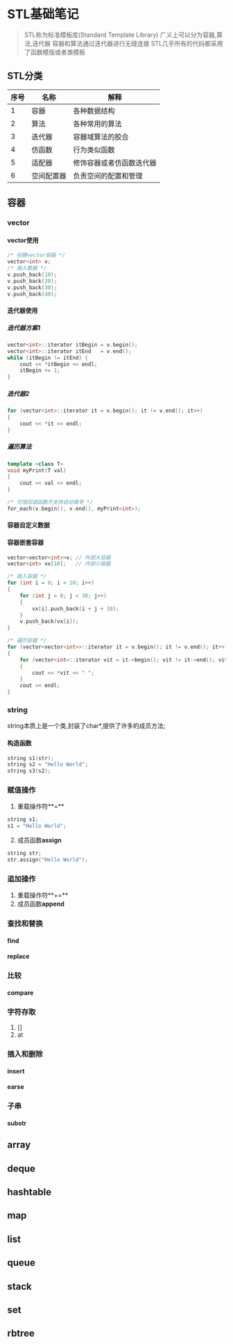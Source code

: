 # STL基础笔记


> STL称为标准模板库(Standard Template Library)
> 广义上可以分为容器,算法,迭代器
> 容器和算法通过迭代器进行无缝连接
> STL几乎所有的代码都采用了函数模版或者类模板

## STL分类

| 序号 | 名称       | 解释                     |
| ---- | ---------- | ------------------------ |
| 1    | 容器       | 各种数据结构             |
| 2    | 算法       | 各种常用的算法           |
| 3    | 迭代器     | 容器域算法的胶合         |
| 4    | 仿函数     | 行为类似函数             |
| 5    | 适配器     | 修饰容器或者仿函数迭代器 |
| 6    | 空间配置器 | 负责空间的配置和管理     |

## 容器

### vector

#### vector使用

```c++
/* 创建vector容器 */
vector<int> v;
/* 插入数据 */
v.push_back(10);
v.push_back(20);
v.push_back(30);
v.push_back(40);
```
#### 迭代器使用
##### 迭代器方案1
```c++
vector<int>::iterator itBegin = v.begin();
vector<int>::iterator itEnd   = v.end();
while (itBegin != itEnd) {
	cout << *itBegin << endl;
	itBegin += 1;
}
```

##### 迭代器2
```c++
for (vector<int>::iterator it = v.begin(); it != v.end(); it++)
{
	cout << *it << endl;
}
```

##### 遍历算法

```c++
template <class T>
void myPrint(T val)
{
	cout << val << endl;
}

/* 可惜回调函数不支持自动推导 */
for_each(v.begin(), v.end(), myPrint<int>);
```
#### 容器自定义数据

#### 容器嵌套容器
```c++
vector<vector<int>>v; // 外部大容器
vector<int> vx[10];   // 内部小容器

/* 插入容器 */
for (int i = 0; i < 10; i++)
{
	for (int j = 0; j < 30; j++)
	{
		vx[i].push_back(i + j + 10);
	}
	v.push_back(vx[i]);
}

/* 遍历容器 */
for (vector<vector<int>>::iterator it = v.begin(); it != v.end(); it++)
{
	for (vector<int>::iterator vit = it->begin(); vit != it->end(); vit++)
	{
		cout << *vit << " ";
	}
	cout << endl;
}
```

### string
string本质上是一个类,封装了char*,提供了许多的成员方法;
####  构造函数
```c++
string s1(str);
string s2 = "Hello World";
string s3(s2);
```

### 赋值操作

1. 重载操作符**=**

```c++
string s1;
s1 = "Hello World";
```

2. 成员函数**assign**

```c++
string str;
str.assign("Hello World");
```

### 追加操作

1. 重载操作符**+=**
2. 成员函数**append**

### 查找和替换

#### find

#### replace

### 比较

#### compare

### 字符存取

1. []
2. at

### 插入和删除

#### insert

#### earse

### 子串

#### substr

## array

## deque

## hashtable

## map

## list

## queue

## stack

## set

## rbtree


